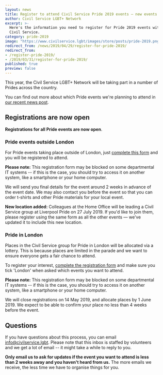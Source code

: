 ```yaml
---
layout: news
title: Register to attend Civil Service Pride 2019 events — new events added
author: Civil Service LGBT+ Network
excerpt: >-
  Here's the information you need to register for Pride 2019 events with the
  Civil Service.
category: pride-2019
image: "https://www.civilservice.lgbt/images/store/posts/pride-2019.png"
redirect_from: /news/2019/04/29/register-for-pride-2019/
redirect_from: 
- /register-pride-2019/
- /2019/03/31/register-for-pride-2019/
published: true
preview: false
---
```


This year, the Civil Service LGBT+ Network will be taking part in a number of Prides across the country. 

You can find out more about which Pride events we're planning to attend in [our recent news post](/pride/).

## Registrations are now open

**Registrations for all Pride events are now open**. 

### Pride events outside London 

For Pride events taking place outside of London, just [complete this form](https://forms.gle/23Trq8wuLa7VroJJ9) and you will be registered to attend.

**Please note:** This registration form may be blocked on some departmental IT systems -- if this is the case, you should try to access it on another system, like a smartphone or your home computer.

We will send you final details for the event around 2 weeks in advance of the event date. We may also contact you before the event so that you can order t-shirts and other Pride materials for your local event.

**New location added:** Colleagues at the Home Office will be leading a Civil Service group at Liverpool Pride on 27 July 2019. If you'd like to join them, please register using the same form as all the other events — we've updated it to include this new location.

### Pride in London

Places in the Civil Service group for Pride in London will be allocated via a lottery. This is because places are limited in the parade and we want to ensure everyone gets a fair chance to attend.

To register your interest, [complete the registration form](https://forms.gle/23Trq8wuLa7VroJJ9) and make sure you tick 'London' when asked which events you want to attend.

**Please note:** This registration form may be blocked on some departmental IT systems -- if this is the case, you should try to access it on another system, like a smartphone or your home computer.

We will close registrations on 14 May 2019, and allocate places by 1 June 2019. We expect to be able to confirm your place no less than 4 weeks before the event.

## Questions

If you have questions about this process, you can email <info@civilservice.lgbt>. Please note that this inbox is staffed by volunteers and we get a lot of email -- it might take a while to reply to you.

**Only email us to ask for updates if the event you want to attend is less than 2 weeks away and you haven't heard from us.** The more emails we receive, the less time we have to organise things for you.
